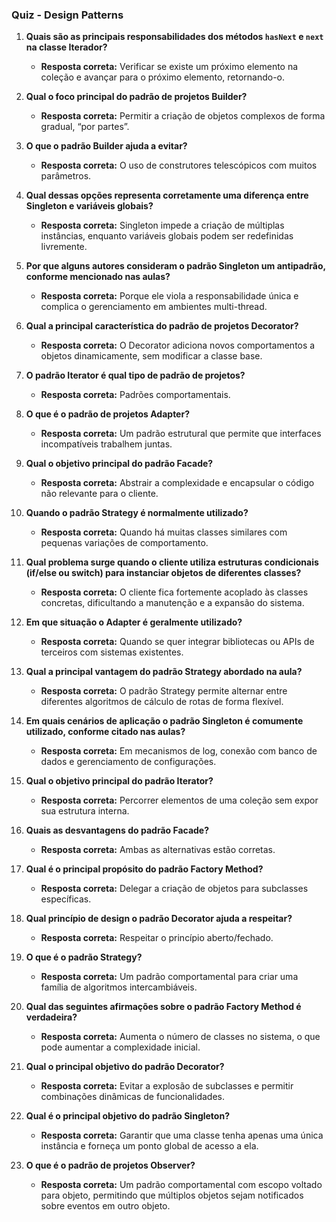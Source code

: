 ### **Quiz - Design Patterns**

1. **Quais são as principais responsabilidades dos métodos `hasNext` e `next` na classe Iterador?**

   - **Resposta correta:** Verificar se existe um próximo elemento na coleção e avançar para o próximo elemento, retornando-o.

2. **Qual o foco principal do padrão de projetos Builder?**

   - **Resposta correta:** Permitir a criação de objetos complexos de forma gradual, “por partes”.

3. **O que o padrão Builder ajuda a evitar?**

   - **Resposta correta:** O uso de construtores telescópicos com muitos parâmetros.

4. **Qual dessas opções representa corretamente uma diferença entre Singleton e variáveis globais?**

   - **Resposta correta:** Singleton impede a criação de múltiplas instâncias, enquanto variáveis globais podem ser redefinidas livremente.

5. **Por que alguns autores consideram o padrão Singleton um antipadrão, conforme mencionado nas aulas?**

   - **Resposta correta:** Porque ele viola a responsabilidade única e complica o gerenciamento em ambientes multi-thread.

6. **Qual a principal característica do padrão de projetos Decorator?**

   - **Resposta correta:** O Decorator adiciona novos comportamentos a objetos dinamicamente, sem modificar a classe base.

7. **O padrão Iterator é qual tipo de padrão de projetos?**

   - **Resposta correta:** Padrões comportamentais.

8. **O que é o padrão de projetos Adapter?**

   - **Resposta correta:** Um padrão estrutural que permite que interfaces incompatíveis trabalhem juntas.

9. **Qual o objetivo principal do padrão Facade?**

   - **Resposta correta:** Abstrair a complexidade e encapsular o código não relevante para o cliente.

10. **Quando o padrão Strategy é normalmente utilizado?**

    - **Resposta correta:** Quando há muitas classes similares com pequenas variações de comportamento.

11. **Qual problema surge quando o cliente utiliza estruturas condicionais (if/else ou switch) para instanciar objetos de diferentes classes?**

    - **Resposta correta:** O cliente fica fortemente acoplado às classes concretas, dificultando a manutenção e a expansão do sistema.

12. **Em que situação o Adapter é geralmente utilizado?**

    - **Resposta correta:** Quando se quer integrar bibliotecas ou APIs de terceiros com sistemas existentes.

13. **Qual a principal vantagem do padrão Strategy abordado na aula?**

    - **Resposta correta:** O padrão Strategy permite alternar entre diferentes algoritmos de cálculo de rotas de forma flexível.

14. **Em quais cenários de aplicação o padrão Singleton é comumente utilizado, conforme citado nas aulas?**

    - **Resposta correta:** Em mecanismos de log, conexão com banco de dados e gerenciamento de configurações.

15. **Qual o objetivo principal do padrão Iterator?**

    - **Resposta correta:** Percorrer elementos de uma coleção sem expor sua estrutura interna.

16. **Quais as desvantagens do padrão Facade?**

    - **Resposta correta:** Ambas as alternativas estão corretas.

17. **Qual é o principal propósito do padrão Factory Method?**

    - **Resposta correta:** Delegar a criação de objetos para subclasses específicas.

18. **Qual princípio de design o padrão Decorator ajuda a respeitar?**

    - **Resposta correta:** Respeitar o princípio aberto/fechado.

19. **O que é o padrão Strategy?**

    - **Resposta correta:** Um padrão comportamental para criar uma família de algoritmos intercambiáveis.

20. **Qual das seguintes afirmações sobre o padrão Factory Method é verdadeira?**

    - **Resposta correta:** Aumenta o número de classes no sistema, o que pode aumentar a complexidade inicial.

21. **Qual o principal objetivo do padrão Decorator?**

    - **Resposta correta:** Evitar a explosão de subclasses e permitir combinações dinâmicas de funcionalidades.

22. **Qual é o principal objetivo do padrão Singleton?**

    - **Resposta correta:** Garantir que uma classe tenha apenas uma única instância e forneça um ponto global de acesso a ela.

23. **O que é o padrão de projetos Observer?**

    - **Resposta correta:** Um padrão comportamental com escopo voltado para objeto, permitindo que múltiplos objetos sejam notificados sobre eventos em outro objeto.
